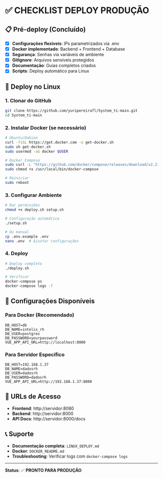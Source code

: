 # ✅ CHECKLIST DEPLOY PRODUÇÃO

## 📋 Pré-deploy (Concluído)

- [x] **Configurações flexíveis**: IPs parametrizados via .env
- [x] **Docker implementado**: Backend + Frontend + Database
- [x] **Segurança**: Senhas via variáveis de ambiente
- [x] **GitIgnore**: Arquivos sensíveis protegidos
- [x] **Documentação**: Guias completos criados
- [x] **Scripts**: Deploy automático para Linux

## 🐧 Deploy no Linux

### 1. Clonar do GitHub
```bash
git clone https://github.com/yuripereirafl/System_ti-main.git
cd System_ti-main
```

### 2. Instalar Docker (se necessário)
```bash
# Ubuntu/Debian
curl -fsSL https://get.docker.com -o get-docker.sh
sudo sh get-docker.sh
sudo usermod -aG docker $USER

# Docker Compose
sudo curl -L "https://github.com/docker/compose/releases/download/v2.21.0/docker-compose-$(uname -s)-$(uname -m)" -o /usr/local/bin/docker-compose
sudo chmod +x /usr/local/bin/docker-compose

# Reiniciar
sudo reboot
```

### 3. Configurar Ambiente
```bash
# Dar permissões
chmod +x deploy.sh setup.sh

# Configuração automática
./setup.sh

# Ou manual
cp .env.example .env
nano .env  # Ajustar configurações
```

### 4. Deploy
```bash
# Deploy completo
./deploy.sh

# Verificar
docker-compose ps
docker-compose logs -f
```

## 🔧 Configurações Disponíveis

### Para Docker (Recomendado)
```env
DB_HOST=db
DB_NAME=intelix_rh
DB_USER=postgres
DB_PASSWORD=yourpassword
VUE_APP_API_URL=http://localhost:8000
```

### Para Servidor Específico
```env
DB_HOST=192.168.1.37
DB_NAME=dadosrh
DB_USER=dadosrh
DB_PASSWORD=dadosrh
VUE_APP_API_URL=http://192.168.1.37:8000
```

## 🚀 URLs de Acesso

- **Frontend**: http://servidor:8080
- **Backend**: http://servidor:8000
- **API Docs**: http://servidor:8000/docs

## 📞 Suporte

- **Documentação completa**: `LINUX_DEPLOY.md`
- **Docker**: `DOCKER_README.md`
- **Troubleshooting**: Verificar logs com `docker-compose logs`

---

**Status**: ✅ **PRONTO PARA PRODUÇÃO**
